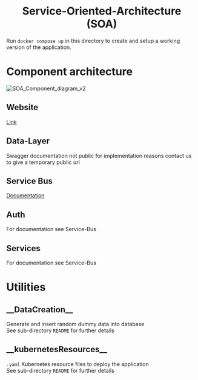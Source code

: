 <div align="center">

# Service-Oriented-Architecture (SOA)
</div>

Run `docker compose up` in this directory to create and setup a working version of the application.

# Component architecture
![SOA_Component_diagram_v2](https://user-images.githubusercontent.com/65095699/125166053-72afaf80-e1a2-11eb-83e2-3bf93ee1fdba.jpg)

## Website
[Link](http://saas-15.ddns.net)

## Data-Layer
Swagger documentation not public for implementation reasons
contact us to give a temporary public url

## Service Bus
[Documentation](http://saas-15.ddns.net:3003/spec)

## Auth
For documentation see Service-Bus

## Services
For documentation see Service-Bus

# Utilities
## \_\_DataCreation\_\_
Generate and insert random dummy data into database  
See sub-directory `README` for further details

## \_\_kubernetesResources\_\_
`.yaml` Kubernetes resource files to deploy the application  
See sub-directory `README` for further details
